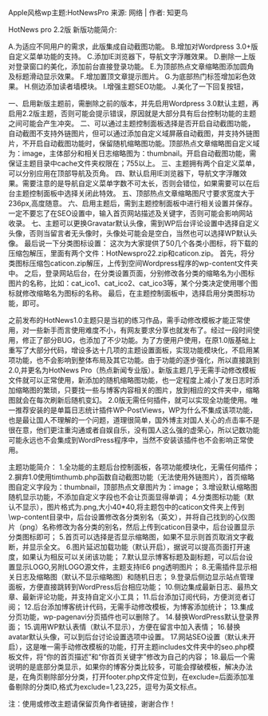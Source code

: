 Apple风格wp主题:HotNewsPro
来源: 网络 | 作者: 知更鸟 

HotNews pro 2.2版
新版功能简介:

A.为适应不同用户的需求，此版集成自动截图功能。
B.增加对Wordpress 3.0+版自定义菜单功能的支持。
C.添加IE浏览器下，导航文字浮雕效果。
D.删除一上版对登录窗口的美化，添加前台直接登录功能。
E.为顶部热点文章缩略图添加圆角及标题滑动显示效果。
F.增加置顶文章提示图片。
G.为底部热门标签增加彩色效果。
H.侧边添加读者墙模块。
I.增强主题SEO功能。
J.美化了一下回复按钮，

一、启用新版主题前，需删除之前的版本，并先启用Wordpress 3.0默认主题，再启用2.2版主题，否则可能会提示错误，原因就是大部分具有后台控制功能的主题之间可能会产生冲突。
二、可以通过主题控制面板选择是否开启自动截图功能，自动截图不支持外链图片，但可以通过添加自定义域屏蔽自动截图，并支持外链图片，不开启自动截图功能时，保留随机缩略图功能。顶部热点文章缩略图自定义域为：image，主体部分和相关日志缩略图为：thumbnail。开启自动截图功能，需保证主题目录中cache文件夹权限在；755以上。
三、主题拥有两个自定义菜单，可以分别应用在顶部导航及页角。
四、默认启用IE浏览器下，导航文字浮雕效果。需要注意的是导航自定义菜单字数不可太长，否则会错位，如果需要可以在后台主题控制面板中选择关闭此特效。
五、顶部热点文章缩略图尺寸要求宽度大于236px,高度随意。
六、启用主题后，需到主题控制面板中进行相关设置并保存。一定不要忘了在SEO设置中，输入首页网站描述及关键字，否则可能会影响网站收录。
七、主题可以更换Gravatar默认头像，需到WP后台评论设置中选择自定义头像，否则当留言者无头像时，头像处可能会是空白，当然也可以选择WP默认头像。
最后说一下分类图标设置：
这次为大家提供了50几个各类小图标，将下载的压缩包解压，里面有两个文件：HotNewspro22.zip和caticon.zip。
首先，将分类图标压缩包caticon.zip解压，上传到空间Wordpress程序的wp-content文件夹中。
之后，登录网站后台，在分类设置页面，分别修改各分类的缩略名为小图标图片的名称，比如：cat_ico1、cat_ico2、cat_ico3等，某个分类决定使用哪个图标就修改缩略名为图标的名称。
最后，在主题控制面板中，选择启用分类图标功能，即可。







之前发布的HotNews1.0主题只是当初的练习作品，需手动修改模板才能正常使用，对一些新手而言使用难度不小，有网友要求分享也就发布了。经过一段时间使用，修正了部分BUG，也添加了不少功能。为了方便用户使用，在原1.0版基础上重写了大部分代码，增设多达十几项的主题设置面板，实现功能模块化，不启用某项功能，也不会影响到整体布局及其它功能。由于功能的逐步强化，所以直接跳到2.0,并更名为HotNews Pro（热点新闻专业版）。新版主题几乎无需手动修改模板文件就可以正常使用，新添加的随机缩略图功能，也一定程度上减小了发日志时添加缩略图的繁琐，只要找一些与博客内容相关的图片，放到相应的文件夹中，缩略图就会在每次刷新后随机变幻。
2.0版无需任何插件，就可以实现全功能使用。唯一推荐安装的是单篇日志统计插件WP-PostViews，WP为什么不集成该项功能，也是最让国人不理解的一个问题，道理很简单，国外博主对国人关心的点击率不是很在意，他们更注重沟通或者自娱自乐，没有国人这么强的虚荣心，所以记数功能可能永远也不会集成到WordPress程序中，当然不安装该插件也不会影响正常使用。

主题功能简介：
1.全功能的主题后台控制面板，各项功能模块化，无需任何插件；
2.摒弃1.0使用timthumb.php函数自动截图功能（无法使用外链图片），首页缩略图自定义字段为：thumbnail，顶部热点文章图片为：image；
3.增设默认缩略图随机显示功能，不添加自定义字段也不会让页面显得单调；
4.分类图标功能（默认不显示），图片格式为.png,大小40*40,将主题包中的caticon文件夹上传到\wp-content目录中，后台设置修改各分类别名（英文），并将自己找到的心仪图片（png）名称修改为各分类的别名，然后上传到caticon目录中，后台设置显示分类图标即可；
5.首页可以选择是否显示缩略图，如果不显示则首页取消文字截断，并显示全文。
6.图片延迟加载功能（默认开启），据说可以提高页面打开速度，如果认为相反可以关闭该功能；
7.默认显示博客标题及副标题，可以后台设置显示LOGO,另附LOGO源文件，主题支持IE6 png透明图片；
8.无需插件显示相关日志及缩略图（默认不显示缩略图）和随机日志；
9.登录后侧边显示站点管理面板，方便直接跳转到WordPress后台相应功能；
10.侧边集成最新日志、最热文章、最新评论功能，并支持自定义小工具；
11.后台添加订阅代码，方便浏览者订阅；
12.后台添加博客统计代码，无需手动修改模板，为博客添加统计；
13.集成分页功能，wp-pagenavi分页插件也可以删除了。
14.替换WordPress默认登录界面；
15.调用WP默认表情（默认不显示），方便在留言中加入表情；
16.替换avatar默认头像，可以到后台讨论设置选项中设置。
17.网站SEO设置（默认未开启），这是唯一需手动修改模板的功能，打开主题includes文件夹中的seo.php模板文件，将“你的首页描述”和“你首页关键字”修改为自己的内容；
18.最后一个需说明的是底部分类显示，如果你的博客分类比较多，可能会撑破模板，解决办法是，在角页剔除部分分类，打开footer.php文件定位到，在exclude=后面添加准备剔除的分类ID,格式为exclude=1,23,225，逗号为英文标点。

注：使用或修改主题请保留页角作者链接，谢谢合作！